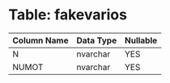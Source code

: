 # Table: fakevarios

| Column Name | Data Type | Nullable |
|-------------|-----------|----------|
| N | nvarchar | YES |
| NUMOT | nvarchar | YES |

